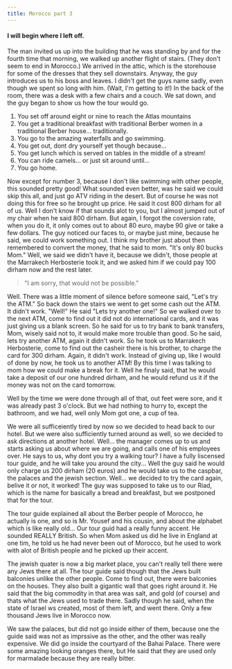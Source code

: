 ```yaml
---
title: Morocco part 3
---
```


#### I will begin where I left off.

The man invited us up into the building that he was standing by and for the fourth time that morning, we walked up another flight of stairs. (They don't seem to end in Morocco.) We arrived in the attic, which is the storehouse for some of the dresses that they sell downstairs. Anyway, the guy introduces us to his boss and leaves. I didn't get the guys name sadly, even though we spent so long with him. (Wait, I'm getting to it!) In the back of the room, there was a desk with a few chairs and a couch. We sat down, and the guy began to show us how the tour would go.

1. You set off around eight or nine to reach the Atlas mountains
2. You get a traditional breakfast with traditional Berber women in a traditional Berber house... traditionally.
3. You go to the amazing waterfalls and go swimming. 
4. You get out, dont dry yourself yet though because...
5. You get lunch which is served on tables in the middle of a stream!
6. You can ride camels... or just sit around until...
7. You go home.

Now except for number 3, because I don't like swimming with other people, this sounded pretty good! What sounded even better, was he said we could skip this all, and just go ATV riding in the desert. But of course he was not doing this for free so he brought up price. He said it cost 800 dirham for all of us. Well I don't know if that sounds alot to you, but I almost jumped out of my chair when he said 800 dirham. But again, I forgot the coversion rate, when you do it, it only comes out to about 80 euro, maybe 90 give or take a few dollars. The guy noticed our faces to, or maybe just mine, because he said, we could work something out. I think my brother just about then remembered to convert the money, that he said to mom. "It's only 80  bucks Mom." Well, we said we didn't have it, because we didn't, those people at the Marrakech Herbosterie took it, and we asked him if we could pay 100 dirham now and the rest later.

> "I am sorry, that would not be possible."

Well. There was a little moment of silence before someone said, "Let's try the ATM." So back down the stairs we went to get some cash out the ATM. It didn't work. "Well!" He said "Lets try another one!" So we walked over to the next ATM, come to find out it did not do international cards, and it was just giving us a blank screen. So he said for us to try bank to bank transfers, Mom, wisely said not to, it would make more trouble than good. So he said, lets try another ATM, again it didn't work. So he took us to Marrakech Herbosterie, come to find out the casheir there is his brother, to charge the card for 300 dirham. Again, it didn't work. Instead of giving up, like I would of done by now, he took us to another ATM!  By this time I was talking to mom how we could make a break for it. Well he finaly said, that he would take a deposit of our one hundred dirham, and he would refund us it if the money was not on the card tomorrow. 

Well by the time we were done through all of that, out feet were sore, and it was already past 3 o'clock. But we had nothing to hurry to, except the bathroom, and we had, well only Mom got one, a cup of tea.

We were all sufficeiently tired by now so we decided to head back to our hotel. But we were also sufficiently turned around as well, so we decided to ask directions at another hotel. Well... the manager comes up to us and starts asking us about where we are going, and calls one of his employees over. He says to us, why dont you try a walking tour? I have a fully liscensed tour guide, and he will take you around the city... Well the guy said he would only charge us 200 dirham (20 euros) and he would take us to the caspbar, the palaces and the jewish section. Well... we decided to try the card again, belive it or not, it worked! The guy was supposed to take us to our Riad, which is the name for basically a bread and breakfast, but we postponed that for the tour.

The tour guide explained all about the Berber people of Morocco, he actually is one, and so is Mr. Yousef and his cousin, and about the alphabet which is like really old... Our tour guid had a really funny accent. He sounded REALLY British. So when Mom asked us did he live in England at one tim, he told us he had never been out of Morocco, but he used to work with alot of British people and he picked up their accent. 

The jewish quater is now a big market place, you can't really tell there were any Jews there at all. The tour guide said though that the Jews built balconies unlike the other people. Come to find out, there were balconies on the houses. They also built a gigantic wall that goes right around it. He said that the big commodity in that area was salt, and gold (of course) and thats what the Jews used to trade there. Sadly though he said, when the state of Israel ws created, most of them left, and went there. Only a few thousand Jews live in Morocco now.

We saw the palaces, but did not go inside either of them, because one the guide said was not as imprssive as the other, and the other was really expensive. We did go inside the courtyard of the Bahai Palace. There were some amazing looking oranges there, but He said that they are used only for marmalade because they are really bitter.

